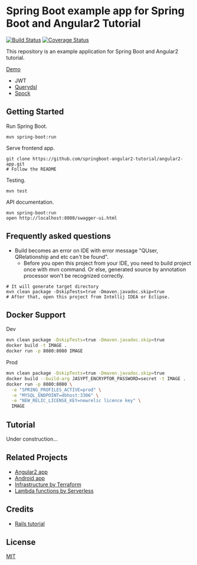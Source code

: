 # Spring Boot example app for Spring Boot and Angular2 Tutorial
 
[![Build Status](https://travis-ci.org/springboot-angular2-tutorial/boot-app.svg?branch=master)](https://travis-ci.org/springboot-angular2-tutorial/boot-app)
[![Coverage Status](https://coveralls.io/repos/github/springboot-angular2-tutorial/boot-app/badge.svg?branch=master)](https://coveralls.io/github/springboot-angular2-tutorial/boot-app?branch=master)

This repository is an example application for Spring Boot and Angular2 tutorial.

[Demo](https://micropost.hana053.com/)

* JWT
* [Querydsl](http://www.querydsl.com/)
* [Spock](http://spockframework.org/)

## Getting Started

Run Spring Boot.

```
mvn spring-boot:run
```

Serve frontend app.

```
git clone https://github.com/springboot-angular2-tutorial/angular2-app.git
# Follow the README
```

Testing.

```
mvn test
```

API documentation.

```
mvn spring-boot:run
open http://localhost:8080/swagger-ui.html
```

## Frequently asked questions

* Build becomes an error on IDE with error message "QUser, QRelationship and etc can't be found".
  * Before you open this project from your IDE, you need to build project once with mvn command. Or else, generated source by annotation processor won't be recognized correctly.
```
# It will generate target directory
mvn clean package -DskipTests=true -Dmaven.javadoc.skip=true
# After that, open this project from Intellij IDEA or Eclipse.
```

## Docker Support

Dev

```bash
mvn clean package -DskipTests=true -Dmaven.javadoc.skip=true
docker build -t IMAGE .
docker run -p 8080:8080 IMAGE
```

Prod

```bash
mvn clean package -DskipTests=true -Dmaven.javadoc.skip=true
docker build --build-arg JASYPT_ENCRYPTOR_PASSWORD=secret -t IMAGE .
docker run -p 8080:8080 \
  -e "SPRING_PROFILES_ACTIVE=prod" \
  -e "MYSQL_ENDPOINT=dbhost:3306" \
  -e "NEW_RELIC_LICENSE_KEY=newrelic licence key" \
  IMAGE
```

## Tutorial

Under construction...

## Related Projects

* [Angular2 app](https://github.com/springboot-angular2-tutorial/angular2-app)
* [Android app](https://github.com/springboot-angular2-tutorial/android-app)
* [Infrastructure by Terraform](https://github.com/springboot-angular2-tutorial/micropost-formation)
* [Lambda functions by Serverless](https://github.com/springboot-angular2-tutorial/micropost-functions)

## Credits

* [Rails tutorial](https://github.com/railstutorial/sample_app_rails_4)

## License

[MIT](/LICENSE)
